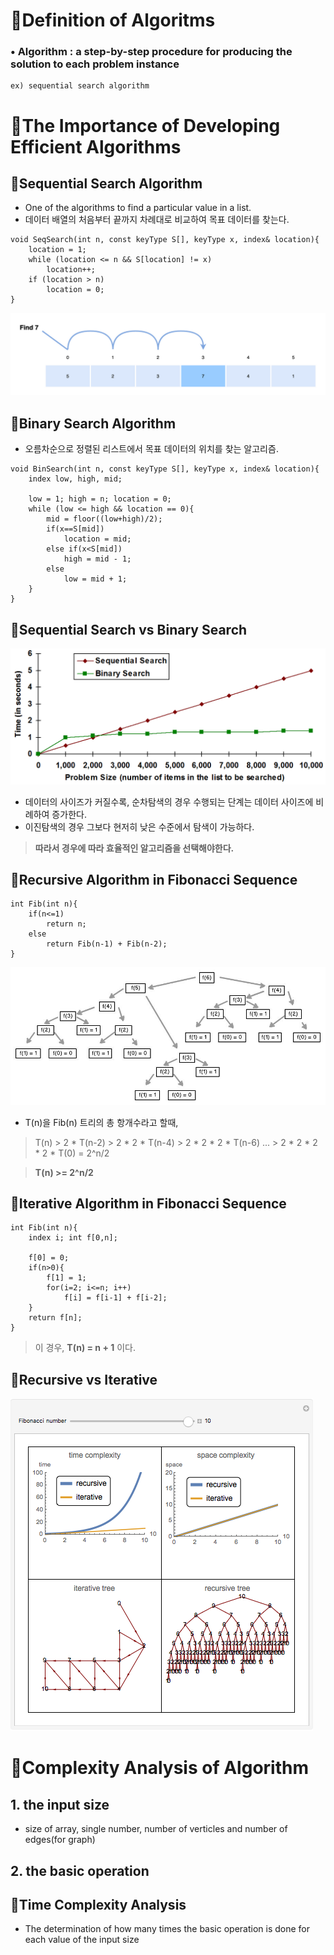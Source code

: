 # 📌Definition of Algoritms
### • **Algorithm** : a step-by-step procedure for producing the solution to each problem instance
    ex) sequential search algorithm

# 📌The Importance of Developing Efficient Algorithms 
## 🔎Sequential Search Algorithm
- One of the algorithms to find a particular value in a list.
- 데이터 배열의 처음부터 끝까지 차례대로 비교하여 목표 데이터를 찾는다.

```
void SeqSearch(int n, const keyType S[], keyType x, index& location){
    location = 1;
    while (location <= n && S[location] != x)
        location++;
    if (location > n)
        location = 0;
}
```
![alt text](image.png)

## 🔎Binary Search Algorithm
- 오름차순으로 정렬된 리스트에서 목표 데이터의 위치를 찾는 알고리즘.
```
void BinSearch(int n, const keyType S[], keyType x, index& location){
    index low, high, mid;

    low = 1; high = n; location = 0;
    while (low <= high && location == 0){
        mid = floor((low+high)/2);
        if(x==S[mid])
            location = mid;
        else if(x<S[mid])
            high = mid - 1;
        else
            low = mid + 1;
    }
}
```
## 🔎Sequential Search vs Binary Search 
![alt text](image-1.png)
- 데이터의 사이즈가 커질수록, 순차탐색의 경우 수행되는 단계는 데이터 사이즈에 비례하여 증가한다.
- 이진탐색의 경우 그보다 현저히 낮은 수준에서 탐색이 가능하다.

> **따라서 경우에 따라 효율적인 알고리즘을 선택해야한다.**

## 🔎Recursive Algorithm in Fibonacci Sequence
```
int Fib(int n){
    if(n<=1)
        return n;
    else
        return Fib(n-1) + Fib(n-2);
} 
```
![alt text](image-2.png)
- T(n)을 Fib(n) 트리의 총 항개수라고 할때, 

>T(n) > 2 * T(n-2) > 2 * 2 * T(n-4) > 2 * 2 * 2 * T(n-6) ... > 2 * 2 * 2 * 2 * T(0) = 2^n/2

> **T(n) >= 2^n/2**

## 🔎Iterative Algorithm in Fibonacci Sequence
```
int Fib(int n){
    index i; int f[0,n];

    f[0] = 0;
    if(n>0){
        f[1] = 1;
        for(i=2; i<=n; i++)
            f[i] = f[i-1] + f[i-2];
    }
    return f[n];
}
```
> 이 경우, **T(n) = n + 1** 이다.

## 🔎Recursive vs Iterative
![alt text](image-3.png)

# 📌Complexity Analysis of Algorithm
## 1. the input size
- size of array, single number, number of verticles and number of edges(for graph)
## 2. the basic operation
## 🔎Time Complexity Analysis
- The determination of how many times the basic operation is done for each value of the input size